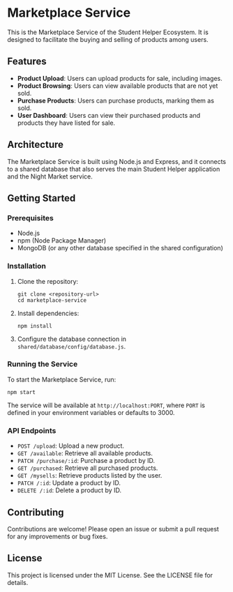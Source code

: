 # Marketplace Service

This is the Marketplace Service of the Student Helper Ecosystem. It is designed to facilitate the buying and selling of products among users.

## Features

- **Product Upload**: Users can upload products for sale, including images.
- **Product Browsing**: Users can view available products that are not yet sold.
- **Purchase Products**: Users can purchase products, marking them as sold.
- **User Dashboard**: Users can view their purchased products and products they have listed for sale.

## Architecture

The Marketplace Service is built using Node.js and Express, and it connects to a shared database that also serves the main Student Helper application and the Night Market service.

## Getting Started

### Prerequisites

- Node.js
- npm (Node Package Manager)
- MongoDB (or any other database specified in the shared configuration)

### Installation

1. Clone the repository:
   ```
   git clone <repository-url>
   cd marketplace-service
   ```

2. Install dependencies:
   ```
   npm install
   ```

3. Configure the database connection in `shared/database/config/database.js`.

### Running the Service

To start the Marketplace Service, run:
```
npm start
```

The service will be available at `http://localhost:PORT`, where `PORT` is defined in your environment variables or defaults to 3000.

### API Endpoints

- `POST /upload`: Upload a new product.
- `GET /available`: Retrieve all available products.
- `PATCH /purchase/:id`: Purchase a product by ID.
- `GET /purchased`: Retrieve all purchased products.
- `GET /mysells`: Retrieve products listed by the user.
- `PATCH /:id`: Update a product by ID.
- `DELETE /:id`: Delete a product by ID.

## Contributing

Contributions are welcome! Please open an issue or submit a pull request for any improvements or bug fixes.

## License

This project is licensed under the MIT License. See the LICENSE file for details.